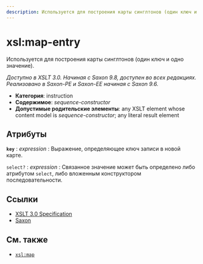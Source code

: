 ```yaml
---
description: Используется для построения карты синглтонов (один ключ и одно значение)
---
```


# xsl:map-entry

Используется для построения карты синглтонов (один ключ и одно значение).

_Доступно в XSLT 3.0. Начиная с Saxon 9.8, доступен во всех редакциях. Реализовано в Saxon-PE и Saxon-EE начиная с Saxon 9.6._

-   **Категория**: instruction
-   **Содержимое**: _sequence-constructor_
-   **Допустимые родительские элементы**: any XSLT element whose content model is _sequence-constructor_; any literal result element

## Атрибуты

**`key`**
: _expression_
: Выражение, определяющее ключ записи в новой карте.

`select?`
: _expression_
: Связанное значение может быть определено либо атрибутом `select`, либо вложенным конструктором последовательности.

## Ссылки

-   [XSLT 3.0 Specification](http://www.w3.org/TR/xslt-30/#element-map-entry)
-   [Saxon](https://www.saxonica.com/html/documentation/xsl-elements/map-entry.html)

## См. также

-   [`xsl:map`](xsl-map.md)
